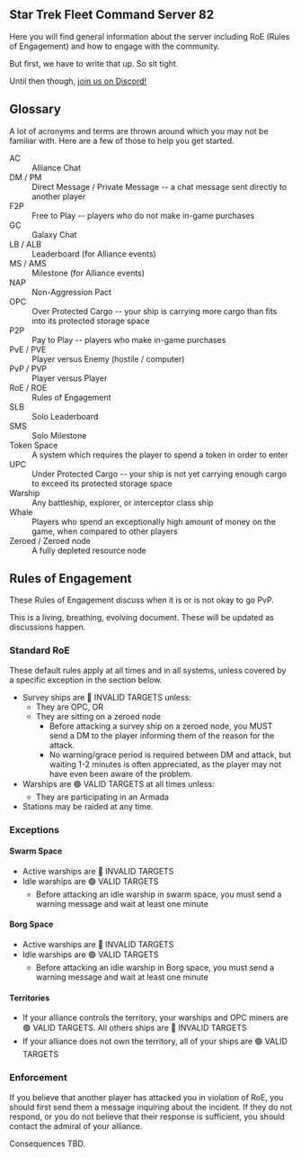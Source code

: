 ## Star Trek Fleet Command Server 82

Here you will find general information about the server including RoE (Rules of Engagement) and how to engage with the community.

But first, we have to write that up. So sit tight.

Until then though, [join us on Discord!](https://discord.gg/n37bsdvM9d)

## Glossary

A lot of acronyms and terms are thrown around which you may not be familiar with. Here are a few of those to help you get started.

<dl>
  <dt>AC</dt>
  <dd>Alliance Chat</dd>
  <dt>DM / PM</dt>
  <dd>Direct Message / Private Message -- a chat message sent directly to another player</dd>
  <dt>F2P</dt>
  <dd>Free to Play -- players who do not make in-game purchases</dd>
  <dt>GC</dt>
  <dd>Galaxy Chat</dd>
  <dt>LB / ALB</dt>
  <dd>Leaderboard (for Alliance events)</dd>
  <dt>MS / AMS</dt>
  <dd>Milestone (for Alliance events)</dd>
  <dt>NAP</dt>
  <dd>Non-Aggression Pact</dd>
  <dt>OPC</dt>
  <dd>Over Protected Cargo -- your ship is carrying more cargo than fits into its protected storage space</dd>
  <dt>P2P</dt>
  <dd>Pay to Play -- players who make in-game purchases</dd>
  <dt>PvE / PVE</dt>
  <dd>Player versus Enemy (hostile / computer)</dd>
  <dt>PvP / PVP</dt>
  <dd>Player versus Player</dd>
  <dt>RoE / ROE</dt>
  <dd>Rules of Engagement</dd>
  <dt>SLB</dt>
  <dd>Solo Leaderboard</dd>
  <dt>SMS</dt>
  <dd>Solo Milestone</dd>
  <dt>Token Space</dt>
  <dd>A system which requires the player to spend a token in order to enter</dd>
  <dt>UPC</dt>
  <dd>Under Protected Cargo -- your ship is not yet carrying enough cargo to exceed its protected storage space</dd>
  <dt>Warship</dt>
  <dd>Any battleship, explorer, or interceptor class ship</dd>
  <dt>Whale</dt>
  <dd>Players who spend an exceptionally high amount of money on the game, when compared to other players</dd>
  <dt>Zeroed / Zeroed node</dt>
  <dd>A fully depleted resource node</dd>
</dl>

## Rules of Engagement

These Rules of Engagement discuss when it is or is not okay to go PvP.

This is a living, breathing, evolving document. These will be updated as discussions happen.

### Standard RoE

These default rules apply at all times and in all systems, unless covered by a specific exception in the section below.

* Survey ships are &#x1F534; INVALID TARGETS unless:
  * They are OPC, OR
  * They are sitting on a zeroed node
    * Before attacking a survey ship on a zeroed node, you MUST send a DM to the player informing them of the reason for the attack.
    * No warning/grace period is required between DM and attack, but waiting 1-2 minutes is often appreciated, as the player may not have even been aware of the problem.
* Warships are &#x1F7E2; VALID TARGETS at all times unless:
  * They are participating in an Armada
* Stations may be raided at any time.

### Exceptions

#### Swarm Space

* Active warships are &#x1F534; INVALID TARGETS
* Idle warships are &#x1F7E2; VALID TARGETS
  * Before attacking an idle warship in swarm space, you must send a warning message and wait at least one minute

#### Borg Space

* Active warships are &#x1F534; INVALID TARGETS
* Idle warships are &#x1F7E2; VALID TARGETS
  * Before attacking an idle warship in Borg space, you must send a warning message and wait at least one minute

#### Territories

* If your alliance controls the territory, your warships and OPC miners are &#x1F7E2; VALID TARGETS. All others ships are &#x1F534; INVALID TARGETS
* If your alliance does not own the territory, all of your ships are &#x1F7E2; VALID TARGETS

### Enforcement

If you believe that another player has attacked you in violation of RoE, you should first send them a message inquiring about the incident. If they do not respond, or you do not believe that their response is sufficient, you should contact the admiral of your alliance.

Consequences TBD.
